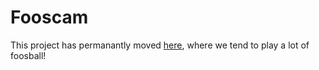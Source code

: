 Fooscam
=======

This project has permanantly moved [here](https://github.com/appneta/fooscam), where we tend to play a lot of foosball!
